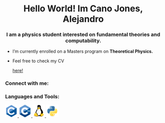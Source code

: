 <h1 align="center">Hello World! Im Cano Jones, Alejandro</h1>
<h3 align="center">I am a physics student interested on fundamental theories and computability.</h3>

- I’m currently enrolled on a Masters program on **Theoretical Physics.**

- Feel free to check my CV <p><a href="https://drive.google.com/file/d/1fduBrN5NedT3weDXgwaxABvL6REDbx0D/view?usp=sharinghttps://drive.google.com/file/d/1fduBrN5NedT3weDXgwaxABvL6REDbx0D/view?usp=sharing">here!</a></p>
<h3 align="left">Connect with me:</h3>
<p align="left">
</p>

<h3 align="left">Languages and Tools:</h3>
<p align="left"> <a href="https://www.cprogramming.com/" target="_blank" rel="noreferrer"> <img src="https://raw.githubusercontent.com/devicons/devicon/master/icons/c/c-original.svg" alt="c" width="40" height="40"/> </a> <a href="https://www.w3schools.com/cpp/" target="_blank" rel="noreferrer"> <img src="https://raw.githubusercontent.com/devicons/devicon/master/icons/cplusplus/cplusplus-original.svg" alt="cplusplus" width="40" height="40"/> </a> <a href="https://www.linux.org/" target="_blank" rel="noreferrer"> <img src="https://raw.githubusercontent.com/devicons/devicon/master/icons/linux/linux-original.svg" alt="linux" width="40" height="40"/> </a> <a href="https://www.python.org" target="_blank" rel="noreferrer"> <img src="https://raw.githubusercontent.com/devicons/devicon/master/icons/python/python-original.svg" alt="python" width="40" height="40"/> </a> </p>

